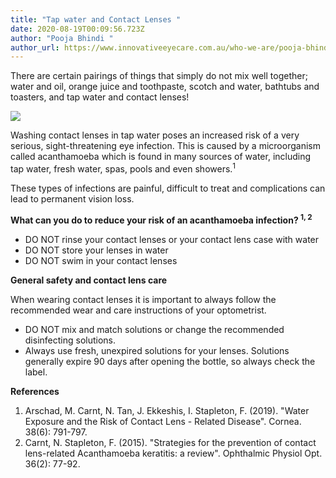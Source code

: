 ```yaml
---
title: "Tap water and Contact Lenses "
date: 2020-08-19T00:09:56.723Z
author: "Pooja Bhindi "
author_url: https://www.innovativeeyecare.com.au/who-we-are/pooja-bhindi
---
```

<div class="employee-heading">

There are certain pairings of things that simply do not mix well together; water and oil, orange juice and toothpaste, scotch and water, bathtubs and toasters, and tap water and contact lenses! 

</div>

![](/uploads/dskaln.png)

Washing contact lenses in tap water poses an increased risk of a very serious, sight-threatening eye infection. This is caused by a microorganism called acanthamoeba which is found in many sources of water, including tap water, fresh water, spas, pools and even showers.<sup>1</sup> 

These types of infections are painful, difficult to treat and complications can lead to permanent vision loss. 

**What can you do to reduce your risk of an acanthamoeba infection? <sup>1, 2</sup>** 

* DO NOT rinse your contact lenses or your contact lens case with water
* DO NOT store your lenses in water 
* DO NOT swim in your contact lenses 

**General safety and contact lens care** 

When wearing contact lenses it is important to always follow the recommended wear and care instructions of your optometrist. 

* DO NOT mix and match solutions or change the recommended disinfecting solutions. 
* Always use fresh, unexpired solutions for your lenses. Solutions generally expire 90 days after opening the bottle, so always check the label.

**References** 

1. Arschad, M. Carnt, N. Tan, J. Ekkeshis, I. Stapleton, F. (2019). "Water Exposure and the Risk of Contact Lens - Related Disease". Cornea. 38(6): 791-797.
2. Carnt, N. Stapleton, F. (2015). "Strategies for the prevention of contact lens-related Acanthamoeba keratitis: a review". Ophthalmic Physiol Opt. 36(2): 77-92.